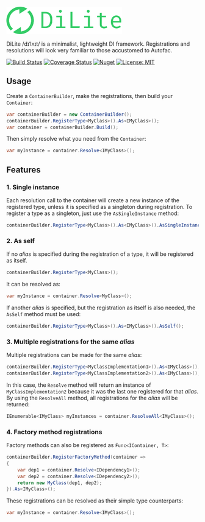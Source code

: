 ![DiLite](/logo.png)

DiLite /dɪˈlʌɪt/ is a minimalist, lightweight DI framework. Registrations and resolutions will look very familiar to those accustomed to Autofac.

[![Build Status](https://github.com/balazs-kis/dilite/workflows/build/badge.svg "Build Status")](https://github.com/balazs-kis/dilite/actions?query=workflow%3A%22build%22)
[![Coverage Status](https://codecov.io/gh/balazs-kis/dilite/branch/master/graph/badge.svg)](https://codecov.io/gh/balazs-kis/dilite)
[![Nuget](https://img.shields.io/nuget/v/di-lite)](https://www.nuget.org/packages/di-lite)
[![License: MIT](https://img.shields.io/badge/License-MIT-yellow.svg)](https://opensource.org/licenses/MIT)

## Usage

Create a `ContainerBuilder`, make the registrations, then build your `Container`:
```csharp
var containerBuilder = new ContainerBuilder();
containerBuilder.RegisterType<MyClass>().As<IMyClass>();
var container = containerBuilder.Build();
```
Then simply resolve what you need from the `Container`:
```csharp
var myInstance = container.Resolve<IMyClass>();
```


## Features

### 1. Single instance
Each resolution call to the container will create a new instance of the registered type, unless it is specified as a singleton during registration. To register a type as a singleton, just use the `AsSingleInstance` method:
```csharp
containerBuilder.RegisterType<MyClass>().As<IMyClass>().AsSingleInstance();
```

### 2. As self
If no *alias* is specified during the registration of a type, it will be registered as itself.
```csharp
containerBuilder.RegisterType<MyClass>();
```
It can be resolved as:
```csharp
var myInstance = container.Resolve<MyClass>();
```

If another *alias* is specified, but the registration as itself is also needed, the `AsSelf` method must be used:
```csharp
containerBuilder.RegisterType<MyClass>().As<IMyClass>().AsSelf();
```

### 3. Multiple registrations for the same *alias*
Multiple registrations can be made for the same *alias*:
```csharp
containerBuilder.RegisterType<MyClassImplementation1>().As<IMyClass>();
containerBuilder.RegisterType<MyClassImplementation2>().As<IMyClass>();
```
In this case, the `Resolve` method will return an instance of `MyClassImplementation2` because it was the last one registered for that *alias*. By using the `ResolveAll` method, all registrations for the *alias* will be returned:
```csharp
IEnumerable<IMyClass> myInstances = container.ResolveAll<IMyClass>();
```

### 4. Factory method registrations
Factory methods can also be registered as `Func<IContainer, T>`:
```csharp
containerBuilder.RegisterFactoryMethod(container =>
{
    var dep1 = container.Resolve<IDependency1>();
    var dep2 = container.Resolve<IDependency2>();
    return new MyClass(dep1, dep2);
}).As<IMyClass>();
```
These registrations can be resolved as their simple type counterparts:
```csharp
var myInstance = container.Resolve<IMyClass>();
```
